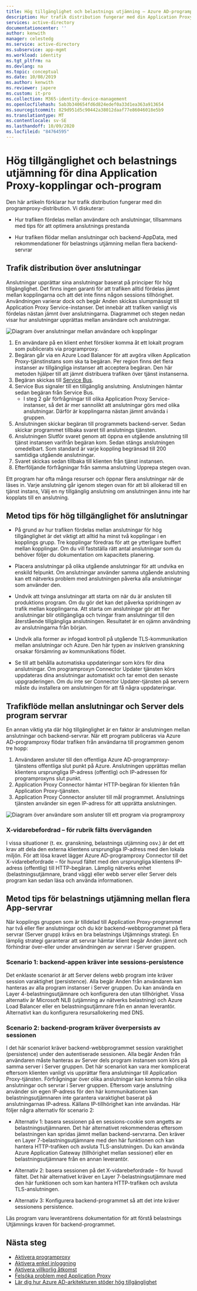 ```yaml
---
title: Hög tillgänglighet och belastnings utjämning – Azure AD-programproxy
description: Hur trafik distribution fungerar med din Application Proxy-distribution. Innehåller tips för hur du optimerar anslutnings prestanda och använder belastnings utjämning för backend-servrar.
services: active-directory
documentationcenter: ''
author: kenwith
manager: celestedg
ms.service: active-directory
ms.subservice: app-mgmt
ms.workload: identity
ms.tgt_pltfrm: na
ms.devlang: na
ms.topic: conceptual
ms.date: 10/08/2019
ms.author: kenwith
ms.reviewer: japere
ms.custom: it-pro
ms.collection: M365-identity-device-management
ms.openlocfilehash: 5ab3b340654fd6d824edef0a33d1ea363a913654
ms.sourcegitcommit: 829d951d5c90442a38012daaf77e86046018e5b9
ms.translationtype: MT
ms.contentlocale: sv-SE
ms.lasthandoff: 10/09/2020
ms.locfileid: "84764595"
---
```

# <a name="high-availability-and-load-balancing-of-your-application-proxy-connectors-and-applications"></a>Hög tillgänglighet och belastnings utjämning för dina Application Proxy-kopplingar och-program

Den här artikeln förklarar hur trafik distribution fungerar med din programproxy-distribution. Vi diskuterar:

- Hur trafiken fördelas mellan användare och anslutningar, tillsammans med tips för att optimera anslutnings prestanda

- Hur trafiken flödar mellan anslutningar och backend-AppData, med rekommendationer för belastnings utjämning mellan flera backend-servrar

## <a name="traffic-distribution-across-connectors"></a>Trafik distribution över anslutningar

Anslutningar upprättar sina anslutningar baserat på principer för hög tillgänglighet. Det finns ingen garanti för att trafiken alltid fördelas jämnt mellan kopplingarna och att det inte finns någon sessions tillhörighet. Användningen varierar dock och begär Anden skickas slumpmässigt till Application Proxy Service-instanser. Det innebär att trafiken vanligt vis fördelas nästan jämnt över anslutningarna. Diagrammet och stegen nedan visar hur anslutningar upprättas mellan användare och anslutningar.

![Diagram över anslutningar mellan användare och kopplingar](media/application-proxy-high-availability-load-balancing/application-proxy-connections.png)

1. En användare på en klient enhet försöker komma åt ett lokalt program som publicerats via programproxy.
2. Begäran går via en Azure Load Balancer för att avgöra vilken Application Proxy-tjänstinstans som ska ta begäran. Per region finns det flera instanser av tillgängliga instanser att acceptera begäran. Den här metoden hjälper till att jämnt distribuera trafiken över tjänst instanserna.
3. Begäran skickas till [Service Bus](https://docs.microsoft.com/azure/service-bus-messaging/).
4. Service Bus signaler till en tillgänglig anslutning. Anslutningen hämtar sedan begäran från Service Bus.
   - I steg 2 går förfrågningar till olika Application Proxy Service-instanser, så det är mer sannolikt att anslutningar görs med olika anslutningar. Därför är kopplingarna nästan jämnt använda i gruppen.
5. Anslutningen skickar begäran till programmets backend-server. Sedan skickar programmet tillbaka svaret till anslutnings tjänsten.
6. Anslutningen Slutför svaret genom att öppna en utgående anslutning till tjänst instansen varifrån begäran kom. Sedan stängs anslutningen omedelbart. Som standard är varje koppling begränsad till 200 samtidiga utgående anslutningar.
7. Svaret skickas sedan tillbaka till klienten från tjänst instansen.
8. Efterföljande förfrågningar från samma anslutning Upprepa stegen ovan.

Ett program har ofta många resurser och öppnar flera anslutningar när de läses in. Varje anslutning går igenom stegen ovan för att bli allokerad till en tjänst instans, Välj en ny tillgänglig anslutning om anslutningen ännu inte har kopplats till en anslutning.


## <a name="best-practices-for-high-availability-of-connectors"></a>Metod tips för hög tillgänglighet för anslutningar

- På grund av hur trafiken fördelas mellan anslutningar för hög tillgänglighet är det viktigt att alltid ha minst två kopplingar i en kopplings grupp. Tre kopplingar föredras för att ge ytterligare buffert mellan kopplingar. Om du vill fastställa rätt antal anslutningar som du behöver följer du dokumentation om kapacitets planering.

- Placera anslutningar på olika utgående anslutningar för att undvika en enskild felpunkt. Om anslutningar använder samma utgående anslutning kan ett nätverks problem med anslutningen påverka alla anslutningar som använder den.

- Undvik att tvinga anslutningar att starta om när du är ansluten till produktions program. Om du gör det kan det påverka spridningen av trafik mellan kopplingarna. Att starta om anslutningar gör att fler anslutningar blir otillgängliga och tvingar fram anslutningar till den återstående tillgängliga anslutningen. Resultatet är en ojämn användning av anslutningarna från början.

- Undvik alla former av infogad kontroll på utgående TLS-kommunikation mellan anslutningar och Azure. Den här typen av inskriven granskning orsakar försämring av kommunikations flödet.

- Se till att behålla automatiska uppdateringar som körs för dina anslutningar. Om programproxyn Connector Updater tjänsten körs uppdateras dina anslutningar automatiskt och tar emot den senaste uppgraderingen. Om du inte ser Connector Updater-tjänsten på servern måste du installera om anslutningen för att få några uppdateringar.

## <a name="traffic-flow-between-connectors-and-back-end-application-servers"></a>Trafikflöde mellan anslutningar och Server dels program servrar

En annan viktig yta där hög tillgänglighet är en faktor är anslutningen mellan anslutningar och backend-servrar. När ett program publiceras via Azure AD-programproxy flödar trafiken från användarna till programmen genom tre hopp:

1. Användaren ansluter till den offentliga Azure AD-programproxy-tjänstens offentliga slut punkt på Azure. Anslutningen upprättas mellan klientens ursprungliga IP-adress (offentlig) och IP-adressen för programproxyns slut punkt.
2. Application Proxy Connector hämtar HTTP-begäran för klienten från Application Proxy-tjänsten.
3. Application Proxy Connector ansluter till mål programmet. Anslutnings tjänsten använder sin egen IP-adress för att upprätta anslutningen.

![Diagram över användare som ansluter till ett program via programproxy](media/application-proxy-high-availability-load-balancing/application-proxy-three-hops.png)

### <a name="x-forwarded-for-header-field-considerations"></a>X-vidarebefordrad – för rubrik fälts överväganden
I vissa situationer (t. ex. granskning, belastnings utjämning osv.) är det ett krav att dela den externa klientens ursprungliga IP-adress med den lokala miljön. För att lösa kravet lägger Azure AD-programproxy Connector till det X-vidarebefordrade – för huvud fältet med den ursprungliga klientens IP-adress (offentlig) till HTTP-begäran. Lämplig nätverks enhet (belastningsutjämnare, brand vägg) eller webb server eller Server dels program kan sedan läsa och använda informationen.

## <a name="best-practices-for-load-balancing-among-multiple-app-servers"></a>Metod tips för belastnings utjämning mellan flera App-servrar
När kopplings gruppen som är tilldelad till Application Proxy-programmet har två eller fler anslutningar och du kör backend-webbprogrammet på flera servrar (Server grupp) krävs en bra belastnings Utjämnings strategi. En lämplig strategi garanterar att servrar hämtar klient begär Anden jämnt och förhindrar över-eller under användningen av servrar i Server gruppen.
### <a name="scenario-1-back-end-application-does-not-require-session-persistence"></a>Scenario 1: backend-appen kräver inte sessions-persistence
Det enklaste scenariot är att Server delens webb program inte kräver session varaktighet (persistence). Alla begär Anden från användaren kan hanteras av alla program instanser i Server gruppen. Du kan använda en Layer 4-belastningsutjämnare och konfigurera den utan tillhörighet. Vissa alternativ är Microsoft NLB (utjämning av nätverks belastning) och Azure Load Balancer eller en belastningsutjämnare från en annan leverantör. Alternativt kan du konfigurera resursallokering med DNS.
### <a name="scenario-2-back-end-application-requires-session-persistence"></a>Scenario 2: backend-program kräver överpersists av sessionen
I det här scenariot kräver backend-webbprogrammet session varaktighet (persistence) under den autentiserade sessionen. Alla begär Anden från användaren måste hanteras av Server dels program instansen som körs på samma server i Server gruppen.
Det här scenariot kan vara mer komplicerat eftersom klienten vanligt vis upprättar flera anslutningar till Application Proxy-tjänsten. Förfrågningar över olika anslutningar kan komma från olika anslutningar och servrar i Server gruppen. Eftersom varje anslutning använder sin egen IP-adress för den här kommunikationen kan belastningsutjämnaren inte garantera varaktighet baserat på anslutningarnas IP-adress. Källans IP-tillhörighet kan inte användas.
Här följer några alternativ för scenario 2:

- Alternativ 1: basera sessionen på en sessions-cookie som angetts av belastningsutjämnaren. Det här alternativet rekommenderas eftersom belastningen kan spridas jämnt mellan backend-servrarna. Den kräver en Layer 7-belastningsutjämnare med den här funktionen och kan hantera HTTP-trafiken och avsluta TLS-anslutningen. Du kan använda Azure Application Gateway (tillhörighet mellan sessioner) eller en belastningsutjämnare från en annan leverantör.

- Alternativ 2: basera sessionen på det X-vidarebefordrade – för huvud fältet. Det här alternativet kräver en Layer 7-belastningsutjämnare med den här funktionen och som kan hantera HTTP-trafiken och avsluta TLS-anslutningen.  

- Alternativ 3: Konfigurera backend-programmet så att det inte kräver sessionens persistence.

Läs program varu leverantörens dokumentation för att förstå belastnings Utjämnings kraven för backend-programmet.

## <a name="next-steps"></a>Nästa steg

- [Aktivera programproxy](application-proxy-add-on-premises-application.md)
- [Aktivera enkel inloggning](application-proxy-configure-single-sign-on-with-kcd.md)
- [Aktivera villkorlig åtkomst](application-proxy-integrate-with-sharepoint-server.md)
- [Felsöka problem med Application Proxy](application-proxy-troubleshoot.md)
- [Lär dig hur Azure AD-arkitekturen stöder hög tillgänglighet](https://docs.microsoft.com/azure/active-directory/fundamentals/active-directory-architecture)
